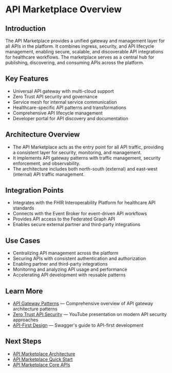 # API Marketplace Overview

## Introduction
The API Marketplace provides a unified gateway and management layer for all APIs in the platform. It combines ingress, security, and API lifecycle management, enabling secure, scalable, and discoverable API integrations for healthcare workflows. The marketplace serves as a central hub for publishing, discovering, and consuming APIs across the platform.

## Key Features
- Universal API gateway with multi-cloud support
- Zero Trust API security and governance
- Service mesh for internal service communication
- Healthcare-specific API patterns and transformations
- Comprehensive API lifecycle management
- Developer portal for API discovery and documentation

## Architecture Overview
- The API Marketplace acts as the entry point for all API traffic, providing a consistent layer for security, monitoring, and management.
- It implements API gateway patterns with traffic management, security enforcement, and observability.
- The architecture includes both north-south (external) and east-west (internal) API traffic management.

## Integration Points
- Integrates with the FHIR Interoperability Platform for healthcare API standards
- Connects with the Event Broker for event-driven API workflows
- Provides API access to the Federated Graph API
- Enables secure external partner and third-party integrations

## Use Cases
- Centralizing API management across the platform
- Securing APIs with consistent authentication and authorization
- Enabling partner and third-party integrations
- Monitoring and analyzing API usage and performance
- Accelerating API development with reusable patterns

## Learn More
- [API Gateway Patterns](https://microservices.io/patterns/apigateway.html) — Comprehensive overview of API gateway architecture patterns
- [Zero Trust API Security](https://www.youtube.com/watch?v=GUXMu8xKJ1o) — YouTube presentation on modern API security approaches
- [API-First Design](https://swagger.io/resources/articles/adopting-an-api-first-approach/) — Swagger's guide to API-first development

## Next Steps
- [API Marketplace Architecture](./architecture.md)
- [API Marketplace Quick Start](./quick-start.md)
- [API Marketplace Core APIs](../02-core-functionality/core-apis.md)
